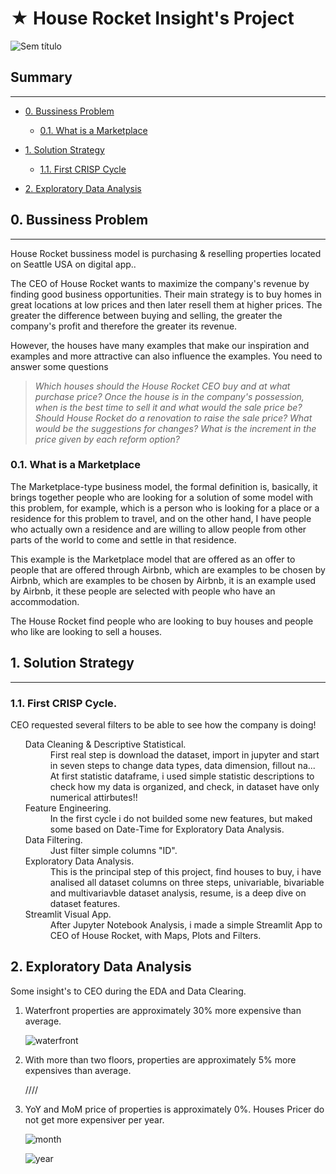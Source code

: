 # ★ House Rocket Insight's Project

![Sem título](https://user-images.githubusercontent.com/75986085/126676350-7000e56f-8fac-4fbc-b766-4c00ab2301a2.png)

<h2>Summary</h2>
<hr>

- [0. Bussiness Problem](#0-bussiness-problem)
  - [0.1. What is a Marketplace](#01-what-is-a-marketplace)
  
- [1. Solution Strategy](#1-solution-strategy)
  - [1.1. First CRISP Cycle](#11-first-crisp-cycle)

- [2. Exploratory Data Analysis](#2-exploratory-data-analysis)

<h2>0. Bussiness Problem</h2>
<hr>
<p>House Rocket bussiness model is purchasing & reselling properties located on Seattle USA on digital app..</p>
<p>The CEO of House Rocket wants to maximize the company's revenue by finding good business opportunities.
Their main strategy is to buy homes in great locations at low prices and then later resell them at higher prices. The greater the difference between buying and selling, the greater the company's profit and therefore the greater its revenue.</p>
<p>However, the houses have many examples that make our inspiration and examples and more attractive can also influence the examples. You need to answer some questions</p>

> *Which houses should the House Rocket CEO buy and at what purchase price?*
> *Once the house is in the company's possession, when is the best time to sell it and what would the sale price be?*
> *Should House Rocket do a renovation to raise the sale price? What would be the suggestions for changes? What is the increment in the price given by each reform option?*

<h3>0.1. What is a Marketplace</h3>
<p>The Marketplace-type business model, the formal definition is, basically, it brings together people who are looking for a solution of some model with this problem, for example, which is a person who is looking for a place or a residence for this problem to travel, and on the other hand, I have people who actually own a residence and are willing to allow people from other parts of the world to come and settle in that residence.</p>
<p>This example is the Marketplace model that are offered as an offer to people that are offered through Airbnb, which are examples to be chosen by Airbnb, which are examples to be chosen by Airbnb, it is an example used by Airbnb, it these people are selected with people who have an accommodation.</p>
<p>The House Rocket find people who are looking to buy houses and people who like are looking to sell a houses.</p>

<h2>1. Solution Strategy</h2>
<hr>
<h3>1.1. First CRISP Cycle.</h3>
<p>CEO requested several filters to be able to see how the company is doing!</p>
<ul>
  <dl>
    <dt>Data Cleaning & Descriptive Statistical.</dt>
      <dd>First real step is download the dataset, import in jupyter and start in seven steps to change data types, data dimension, fillout na... At first statistic dataframe, i used simple statistic descriptions to check how my data is organized, and check, in dataset have only numerical attirbutes!!</dd>
    <dt>Feature Engineering.</dt>
      <dd>In the first cycle i do not builded some new features, but maked some based on Date-Time for Exploratory Data Analysis.</dd>
    <dt>Data Filtering.</dt>
      <dd>Just filter simple columns "ID".</dd>
    <dt>Exploratory Data Analysis.</dt>
      <dd>This is the principal step of this project, find houses to buy, i have analised all dataset columns on three steps, univariable, bivariable and multivariavble dataset analysis, resume, is a deep dive on dataset features.</dd>
    <dt>Streamlit Visual App.</dt>
      <dd>After Jupyter Notebook Analysis, i made a simple Streamlit App to CEO of House Rocket, with Maps, Plots and Filters.</dd>
  </dl>
</ul>

<h2>2. Exploratory Data Analysis</h2>
<p>Some insight's to CEO during the EDA and Data Clearing.</p>
<ol>
  <li>Waterfront properties are approximately 30% more expensive than average.</li>
  
![waterfront](https://user-images.githubusercontent.com/75986085/164233298-af60d3c6-6194-42cb-8498-35fb6f042b17.png)

  
  <li>With more than two floors, properties are approximately 5% more expensives than average.</li>
  
  ////
  
  <li>YoY and MoM price of properties is approximately 0%. Houses Pricer do not get more expensiver per year.</li>
  
![month](https://user-images.githubusercontent.com/75986085/164233408-1e212485-d31b-47a0-a9ec-04f34ec19346.png)

![year](https://user-images.githubusercontent.com/75986085/164233446-54be2ba8-23f2-4a3a-a277-08230361beee.png)

  
</ol>

